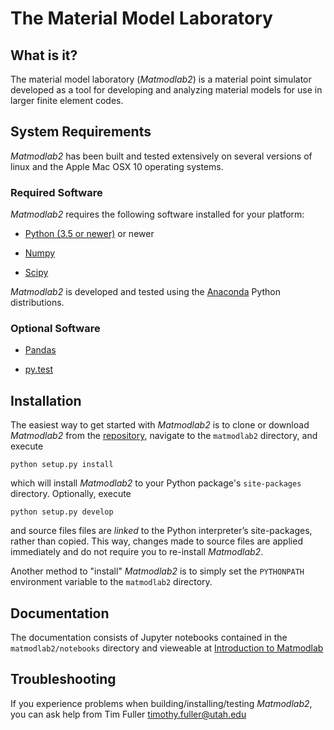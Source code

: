 # The Material Model Laboratory

## What is it?

The material model laboratory (*Matmodlab2*) is a material point simulator developed as a tool for developing and analyzing material models for use in larger finite element codes.

## System Requirements

*Matmodlab2* has been built and tested extensively on several versions of linux
and the Apple Mac OSX 10 operating systems.

### Required Software

*Matmodlab2* requires the following software installed for your platform:

- [Python (3.5 or newer)](http://www.python.org) or newer

- [Numpy](http://www.numpy.org)

- [Scipy](http://www.scipy.org)


*Matmodlab2* is developed and tested using the [Anaconda](http://continuum.io) Python distributions.

### Optional Software

- [Pandas](http://www.pandas.pydata.org)

- [py.test](http://doc.pytest.org/en/latest)

## Installation

The easiest way to get started with *Matmodlab2* is to
clone or download *Matmodlab2* from the
[repository](https://www.github.com/matmodlab/matmodlab2), navigate to the
`matmodlab2` directory, and execute

```
python setup.py install
```

which will install *Matmodlab2* to your Python package's `site-packages`
directory.  Optionally, execute

```
python setup.py develop
```

and source files files are *linked* to the Python interpreter’s site-packages,
rather than copied. This way, changes made to source files are applied
immediately and do not require you to re-install *Matmodlab2*.

Another method to "install" *Matmodlab2* is to simply set the `PYTHONPATH`
environment variable to the `matmodlab2` directory.

## Documentation

The documentation consists of Jupyter notebooks contained in the
`matmodlab2/notebooks` directory and vieweable at [Introduction to
Matmodlab](https://github.com/tjfulle/matmodlab2/blob/master/notebooks/Introduction.ipynb)

## Troubleshooting

If you experience problems when building/installing/testing *Matmodlab2*, you
can ask help from Tim Fuller <timothy.fuller@utah.edu>
